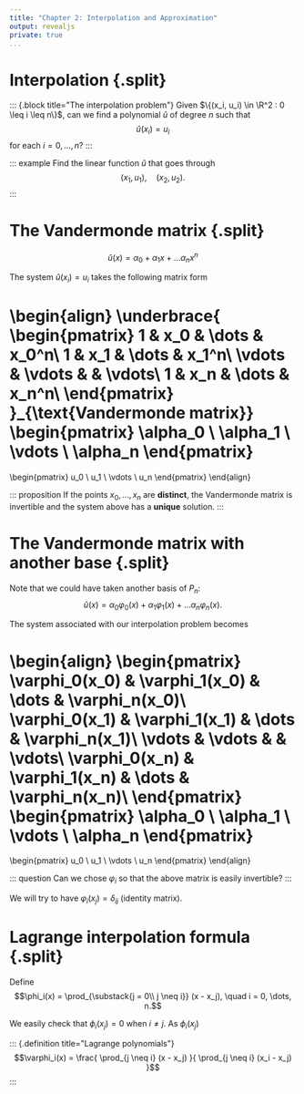 ```yaml
---
title: "Chapter 2: Interpolation and Approximation"
output: revealjs
private: true
...
```


# Interpolation {.split}

::: {.block title="The interpolation problem"}
Given $\{(x_i, u_i) \in \R^2 : 0 \leq i \leq n\}$,
can we find a polynomial $\widehat u$ of degree $n$ such that
$$\widehat u (x_i) = u_i$$
for each $i = 0, \dots, n$?
:::

::: example
Find the linear function $\widehat u$ that goes through
$$(x_1, u_1), \quad (x_2, u_2).$$
:::

# The Vandermonde matrix {.split}

$$\widehat u(x) = \alpha_0 + \alpha_1 x + \dots \alpha_n x^n$$

The system $\widehat u(x_i) = u_i$ takes the following matrix form

\begin{align}
\underbrace{
\begin{pmatrix}
  1 & x_0 & \dots & x_0^n\\
  1 & x_1 & \dots & x_1^n\\
  \vdots & \vdots & & \vdots\\
  1 & x_n & \dots & x_n^n\\
\end{pmatrix}
}_{\text{Vandermonde matrix}}
\begin{pmatrix}
\alpha_0 \\ \alpha_1 \\ \vdots \\ \alpha_n
\end{pmatrix}
=
\begin{pmatrix}
u_0 \\ u_1 \\ \vdots \\ u_n
\end{pmatrix}
\end{align}

::: proposition
If the points $x_0, \dots, x_n$ are **distinct**,
the Vandermonde matrix is invertible
and the system above has a **unique** solution.
:::

# The Vandermonde matrix with another base {.split}

Note that we could have taken another basis of $P_n$:
$$\widehat u(x) = \alpha_0 \varphi_0(x) + \alpha_1 \varphi_1(x) + \dots \alpha_n \varphi_n(x).$$

The system associated with our interpolation problem becomes

\begin{align}
\begin{pmatrix}
  \varphi_0(x_0) & \varphi_1(x_0) & \dots & \varphi_n(x_0)\\
  \varphi_0(x_1) & \varphi_1(x_1) & \dots & \varphi_n(x_1)\\
  \vdots & \vdots & & \vdots\\
  \varphi_0(x_n) & \varphi_1(x_n) & \dots & \varphi_n(x_n)\\
\end{pmatrix}
\begin{pmatrix}
\alpha_0 \\ \alpha_1 \\ \vdots \\ \alpha_n
\end{pmatrix}
=
\begin{pmatrix}
u_0 \\ u_1 \\ \vdots \\ u_n
\end{pmatrix}
\end{align}

::: question
Can we chose $\varphi_i$ so that the above matrix is easily invertible?
:::

We will try to have $\varphi_i(x_j) = \delta_{ij}$ (identity matrix).

# Lagrange interpolation formula {.split}

Define
$$\phi_i(x) = \prod_{\substack{j = 0\\ j \neq i}} (x - x_j),
\quad i = 0, \dots, n.$$

We easily check that $\phi_i(x_j) = 0$ when $i \neq j$.
As $\phi_i(x_j)$

::: {.definition title="Lagrange polynomials"}
$$\varphi_i(x) = \frac{
\prod_{j \neq i} (x - x_j)
}{
\prod_{j \neq i} (x_i - x_j)
}$$
:::
